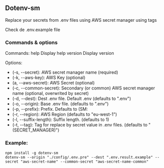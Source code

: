 ## Dotenv-sm
Replace your secrets from .env files using AWS secret manager using tags

Check de .env.example file

### Commands & options

Commands:
help     Display help
version  Display version

Options:

- (-s, --secret): AWS secret manager name (required)
- (-k, --aws-key): AWS Key (optional)
- (a, --aws-secret): AWS Secret (optional)
- (-c, --common-secret): Secondary (or common) AWS secret manager name (optional, overwrited by secret)
- (-d, --dest): Dest .env file. Default .env (defaults to ".env")
- (-o, --origin): Base .env file. (defaults to ".env")
- (-p, --prefix): Prefix. Defaults to (SM:
- (-r, --region): AWS Region (defaults to "eu-west-1")
- (-l, --suffix-length): Suffix length. (defaults to 1)
- (-t, --tag): Tag for replace by secret value in .env files. (defaults to "(SECRET_MANAGER)")

### Example:

```
npm install -g dotenv-sm
dotenv-sm --origin "./config/.env.pre" --dest ".env.result.example" --secret "aws-secret-name" --common-secret "aws-secret-name-common"
```
